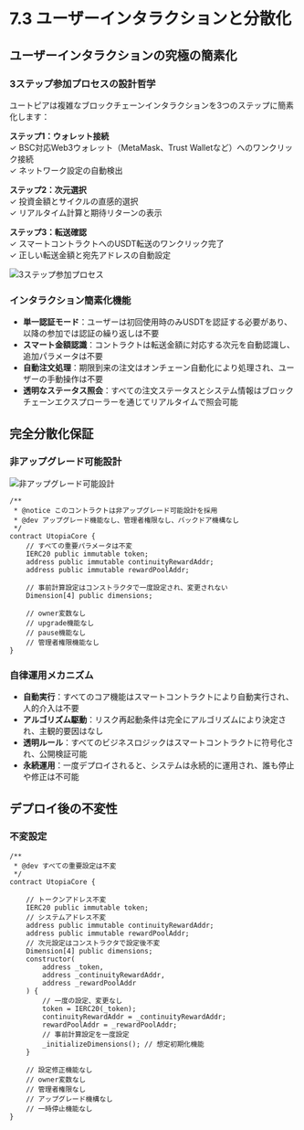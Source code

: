# 7.3 ユーザーインタラクションと分散化

## ユーザーインタラクションの究極の簡素化

### 3ステップ参加プロセスの設計哲学

ユートピアは複雑なブロックチェーンインタラクションを3つのステップに簡素化します：

**ステップ1：ウォレット接続**  
✓ BSC対応Web3ウォレット（MetaMask、Trust Walletなど）へのワンクリック接続  
✓ ネットワーク設定の自動検出

**ステップ2：次元選択**  
✓ 投資金額とサイクルの直感的選択  
✓ リアルタイム計算と期待リターンの表示

**ステップ3：転送確認**  
✓ スマートコントラクトへのUSDT転送のワンクリック完了  
✓ 正しい転送金額と宛先アドレスの自動設定

![3ステップ参加プロセス](/images/图26.svg)

### インタラクション簡素化機能

- **単一認証モード**：ユーザーは初回使用時のみUSDTを認証する必要があり、以降の参加では認証の繰り返しは不要
- **スマート金額認識**：コントラクトは転送金額に対応する次元を自動認識し、追加パラメータは不要
- **自動注文処理**：期限到来の注文はオンチェーン自動化により処理され、ユーザーの手動操作は不要
- **透明なステータス照会**：すべての注文ステータスとシステム情報はブロックチェーンエクスプローラーを通じてリアルタイムで照会可能

## 完全分散化保証

### 非アップグレード可能設計

![非アップグレード可能設計](/images/图27.svg)

```solidity
/**
 * @notice このコントラクトは非アップグレード可能設計を採用
 * @dev アップグレード機能なし、管理者権限なし、バックドア機構なし
 */
contract UtopiaCore {
    // すべての重要パラメータは不変
    IERC20 public immutable token;
    address public immutable continuityRewardAddr;
    address public immutable rewardPoolAddr;
    
    // 事前計算設定はコンストラクタで一度設定され、変更されない
    Dimension[4] public dimensions;
    
    // owner変数なし
    // upgrade機能なし
    // pause機能なし
    // 管理者権限機能なし
}
```

### 自律運用メカニズム

- **自動実行**：すべてのコア機能はスマートコントラクトにより自動実行され、人的介入は不要
- **アルゴリズム駆動**：リスク再起動条件は完全にアルゴリズムにより決定され、主観的要因はなし
- **透明ルール**：すべてのビジネスロジックはスマートコントラクトに符号化され、公開検証可能
- **永続運用**：一度デプロイされると、システムは永続的に運用され、誰も停止や修正は不可能

## デプロイ後の不変性

### 不変設定

```solidity
/**
 * @dev すべての重要設定は不変
 */
contract UtopiaCore {
    
    // トークンアドレス不変
    IERC20 public immutable token;
    // システムアドレス不変
    address public immutable continuityRewardAddr;
    address public immutable rewardPoolAddr;
    // 次元設定はコンストラクタで設定後不変
    Dimension[4] public dimensions;
    constructor(
        address _token,
        address _continuityRewardAddr,
        address _rewardPoolAddr
    ) {
        // 一度の設定、変更なし
        token = IERC20(_token);
        continuityRewardAddr = _continuityRewardAddr;
        rewardPoolAddr = _rewardPoolAddr;
        // 事前計算設定を一度設定
        _initializeDimensions(); // 想定初期化機能
    }
    
    // 設定修正機能なし
    // owner変数なし
    // 管理者権限なし
    // アップグレード機構なし
    // 一時停止機能なし
}
```